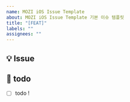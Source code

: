 ```yaml
---
name: MOZI iOS Issue Template
about: MOZI iOS Issue Template 기본 이슈 템플릿
title: "[FEAT]"
labels: ""
assignees: ""
---
```


## 💡 Issue

<!-- 이슈에 대한 내용을 설명해주세요. -->

## 📝 todo

- [ ] todo !
<!-- 해야 할 일들을 적어주세요. -->
